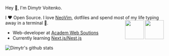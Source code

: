<!--<div align="center">
<img src="https://rishavanand.github.io/static/images/greetings.gif" align="center" width=70% />
</div>
-->
Hey 👋, I'm Dimytr Voitenko.

I ❤ Open Source. I love [NeoVim](https://neovim.io), dotfiles and spend most of my life typing away in a terminal 🙈.
[<img src="https://res.cloudinary.com/practicaldev/image/fetch/s--1l8Lf2vD--/c_limit,f_auto,fl_progressive,q_80,w_180/https://dev-to-uploads.s3.amazonaws.com/uploads/badge/badge_image/131/hacktoberfest-2021-badge.png" width="60" align="right" />](https://dev.to/badge/hacktoberfest-2021)
[<img src="https://res.cloudinary.com/practicaldev/image/fetch/s--ipK3ZYfm--/c_limit,f_auto,fl_progressive,q_80,w_375/https://dev-to-uploads.s3.amazonaws.com/uploads/badge/badge_image/80/hacktoberfest2020-badge_2.png" width="60" align="right" />](https://dev.to/badge/hacktoberfest-2020)

- Web-developer at [Academ Web Soutions](https://academweb.com)
- Currently learning [Next.js/Nest.js](https://nestjs.com)



 
![Dimytr's github stats](https://github-readme-stats.vercel.app/api?username=voitd&hide=issues&show_icons=true&theme=react)



<!-- [![Top Langs](https://github-readme-stats.vercel.app/api/top-langs/?username=voitd&layout=compact)](https://github.com/anuraghazra/github-readme-stats)

<!--
**voitd/voitd** is a ✨ _special_ ✨ repository because its `README.md` (this file) appears on your GitHub profile.
<div align="center">
</div>  
Here are some ideas to get you started:

- 🔭 I’m currently working on ...
- 🌱 I’m currently learning ...
- 👯 I’m looking to collaborate on ...
- 🤔 I’m looking for help with ...
- 💬 Ask me about ...
- 📫 How to reach me: ...
- 😄 Pronouns: ...
- ⚡ Fun fact: ...
Currently learning [Elixir](https://elixir-lang.org)
-  Web-developer at [CodeBattle](https://codebattle.hexlet.io)
-  Currently learning [Lua](http://www.lua.org)
- Currently learning [Elixir](https://elixir-lang.org)
[![Github](https://img.shields.io/github/followers/voitd?label=Follow&style=social)](https://github.com/voitd)
-->


